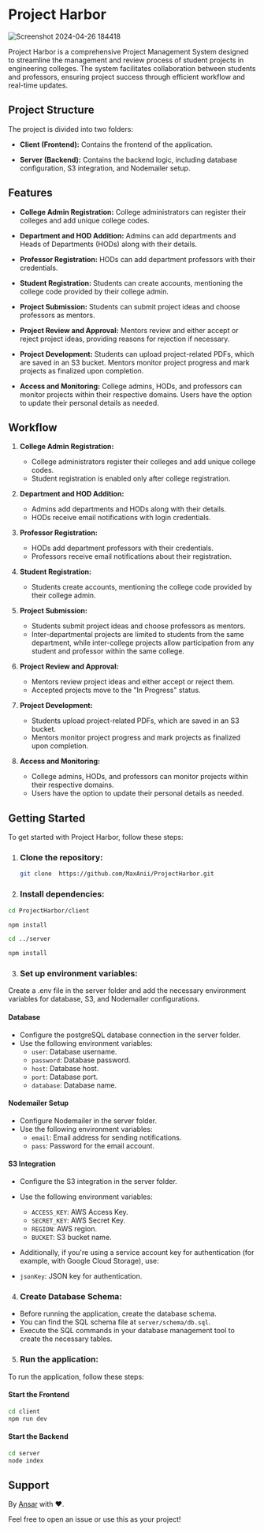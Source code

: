# Project Harbor
![Screenshot 2024-04-26 184418](https://github.com/MaxAnii/ProjectHarbor/assets/96937469/47cee345-043d-488a-8268-db8ffbd6fd24)


Project Harbor is a comprehensive Project Management System designed to streamline the management and review process of student projects in engineering colleges. The system facilitates collaboration between students and professors, ensuring project success through efficient workflow and real-time updates.

## Project Structure

The project is divided into two folders:

- **Client (Frontend):** Contains the frontend of the application.
  
- **Server (Backend):** Contains the backend logic, including database configuration, S3 integration, and Nodemailer setup.

## Features

- **College Admin Registration:** College administrators can register their colleges and add unique college codes.
  
- **Department and HOD Addition:** Admins can add departments and Heads of Departments (HODs) along with their details.
  
- **Professor Registration:** HODs can add department professors with their credentials.
  
- **Student Registration:** Students can create accounts, mentioning the college code provided by their college admin.
  
- **Project Submission:** Students can submit project ideas and choose professors as mentors.
  
- **Project Review and Approval:** Mentors review and either accept or reject project ideas, providing reasons for rejection if necessary.
  
- **Project Development:** Students can upload project-related PDFs, which are saved in an S3 bucket. Mentors monitor project progress and mark projects as finalized upon completion.
  
- **Access and Monitoring:** College admins, HODs, and professors can monitor projects within their respective domains. Users have the option to update their personal details as needed.

## Workflow

1. **College Admin Registration:**
   - College administrators register their colleges and add unique college codes.
   - Student registration is enabled only after college registration.

2. **Department and HOD Addition:**
   - Admins add departments and HODs along with their details.
   - HODs receive email notifications with login credentials.

3. **Professor Registration:**
   - HODs add department professors with their credentials.
   - Professors receive email notifications about their registration.

4. **Student Registration:**
   - Students create accounts, mentioning the college code provided by their college admin.

5. **Project Submission:**
   - Students submit project ideas and choose professors as mentors.
   - Inter-departmental projects are limited to students from the same department, while inter-college projects allow participation from any student and professor within the same college.

6. **Project Review and Approval:**
   - Mentors review project ideas and either accept or reject them.
   - Accepted projects move to the "In Progress" status.

7. **Project Development:**
   - Students upload project-related PDFs, which are saved in an S3 bucket.
   - Mentors monitor project progress and mark projects as finalized upon completion.

8. **Access and Monitoring:**
   - College admins, HODs, and professors can monitor projects within their respective domains.
   - Users have the option to update their personal details as needed.





## Getting Started

To get started with Project Harbor, follow these steps:

1. ### Clone the repository:
   ```bash
   git clone  https://github.com/MaxAnii/ProjectHarbor.git

2. ### Install dependencies: 
 
  ```bash
  cd ProjectHarbor/client
  ```
  ```bash
  npm install
  ```
  ```bash
  cd ../server
  ```
  ```bash
  npm install
```

3. ### Set up environment variables:

Create a .env file in the server folder and add the necessary environment variables for database, S3, and Nodemailer configurations.
 #### Database

- Configure the postgreSQL database connection in the server folder.
- Use the following environment variables:
  - `user`: Database username.
  - `password`: Database password.
  - `host`: Database host.
  - `port`: Database port.
  - `database`: Database name.

#### Nodemailer Setup

- Configure Nodemailer in the server folder.
- Use the following environment variables:
  - `email`: Email address for sending notifications.
  - `pass`: Password for the email account.

#### S3 Integration

- Configure the S3 integration in the server folder.
- Use the following environment variables:
  - `ACCESS_KEY`: AWS Access Key.
  - `SECRET_KEY`: AWS Secret Key.
  - `REGION`: AWS region.
  - `BUCKET`: S3 bucket name.

- Additionally, if you're using a service account key for authentication (for example, with Google Cloud Storage), use:
- `jsonKey`: JSON key for authentication.

4. ### Create Database Schema:

- Before running the application, create the database schema.
- You can find the SQL schema file at `server/schema/db.sql`.
- Execute the SQL commands in your database management tool to create the necessary tables.



5. ### Run the application:

To run the application, follow these steps:

#### Start the Frontend

```bash
cd client
npm run dev
```
#### Start the Backend

```bash
cd server
node index
```

## Support

By [Ansar](https://github.com/MaxAnii) with ❤️.

Feel free to open an issue or use this as your project!
